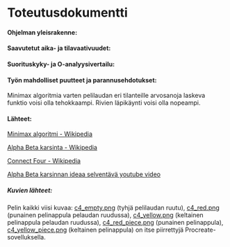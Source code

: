 # Toteutusdokumentti

#### Ohjelman yleisrakenne:

#### Saavutetut aika- ja tilavaativuudet:

#### Suorituskyky- ja O-analyysivertailu:

#### Työn mahdolliset puutteet ja parannusehdotukset:
Minimax algoritmia varten pelilaudan eri tilanteille arvosanoja laskeva funktio voisi olla tehokkaampi. Rivien läpikäynti voisi olla nopeampi.

#### Lähteet:
[Minimax algoritmi - Wikipedia](https://en.wikipedia.org/wiki/Minimax)

[Alpha Beta karsinta - Wikipedia](https://en.wikipedia.org/wiki/Alpha_Beta)

[Connect Four - Wikipedia](https://en.wikipedia.org/wiki/Connect_Four)

[Alpha Beta karsinnan ideaa selventävä youtube video](https://www.youtube.com/watch?v=l-hh51ncgDI)

##### Kuvien lähteet:
Pelin kaikki viisi kuvaa: [c4_empty.png](https://github.com/vilkiida/tiralabra-connectfour/blob/main/src/assets/c4_empty.png) (tyhjä pelilaudan ruutu), [c4_red.png](https://github.com/vilkiida/tiralabra-connectfour/blob/main/src/assets/c4_red.png) (punainen pelinappula pelaudan ruudussa), 
[c4_yellow.png](https://github.com/vilkiida/tiralabra-connectfour/blob/main/src/assets/c4_yellow.png) (keltainen pelinappula pelaudan ruudussa), [c4_red_piece.png](https://github.com/vilkiida/tiralabra-connectfour/blob/main/src/assets/c4_red_piece.png) (punainen pelinappula), [c4_yellow_piece.png](https://github.com/vilkiida/tiralabra-connectfour/blob/main/src/assets/c4_yellow_piece.png) (keltainen pelinappula) on itse piirrettyjä Procreate-sovelluksella.
